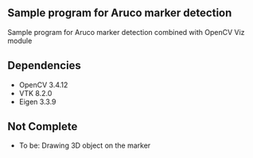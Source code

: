 ## Sample program for Aruco marker detection 
Sample program for Aruco marker detection combined with OpenCV Viz module

## Dependencies
+ OpenCV 3.4.12 
+ VTK 8.2.0
+ Eigen 3.3.9

## Not Complete
+ To be: Drawing 3D object on the marker
